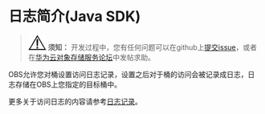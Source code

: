 # 日志简介\(Java SDK\)<a name="obs_21_1501"></a>

>![](public_sys-resources/icon-notice.gif) **须知：** 
>开发过程中，您有任何问题可以在github上[提交issue](https://github.com/huaweicloud/huaweicloud-sdk-java-obs/issues)，或者在[华为云对象存储服务论坛](https://bbs.huaweicloud.com/forum/forum-620-1.html)中发帖求助。

OBS允许您对桶设置访问日志记录，设置之后对于桶的访问会被记录成日志，日志存储在OBS上您指定的目标桶中。

更多关于访问日志的内容请参考[日志记录](https://support.huaweicloud.com/ugobs-obs/obs_41_0046.html)。

